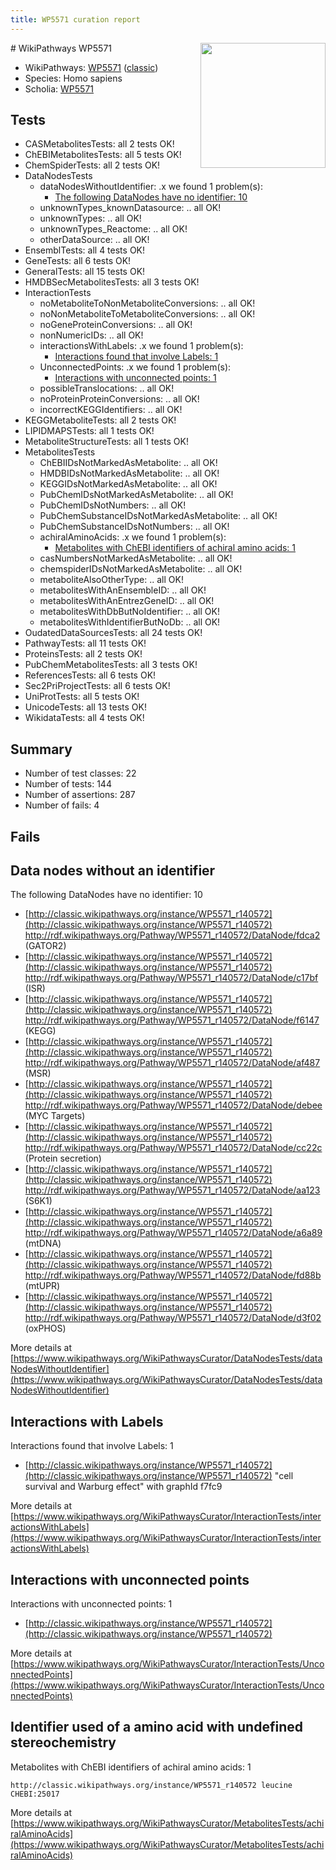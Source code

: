 ```yaml
---
title: WP5571 curation report
---
```


<img style="float: right; width: 200px" src="https://upload.wikimedia.org/wikipedia/commons/thumb/8/83/Wplogo_with_text_500.png/640px-Wplogo_with_text_500.png" />
# WikiPathways WP5571

* WikiPathways: [WP5571](https://wikipathways.org/pathways/WP5571) ([classic](https://classic.wikipathways.org/instance/WP5571))
* Species: Homo sapiens
* Scholia: [WP5571](https://scholia.toolforge.org/wikipathways/WP5571)
## Tests
* CASMetabolitesTests: all 2 tests OK!
* ChEBIMetabolitesTests: all 5 tests OK!
* ChemSpiderTests: all 2 tests OK!
* DataNodesTests
    * dataNodesWithoutIdentifier: .x we found 1 problem(s):
        * [The following DataNodes have no identifier: 10](#8792c490)
    * unknownTypes_knownDatasource: .. all OK!
    * unknownTypes: .. all OK!
    * unknownTypes_Reactome: .. all OK!
    * otherDataSource: .. all OK!
* EnsemblTests: all 4 tests OK!
* GeneTests: all 6 tests OK!
* GeneralTests: all 15 tests OK!
* HMDBSecMetabolitesTests: all 3 tests OK!
* InteractionTests
    * noMetaboliteToNonMetaboliteConversions: .. all OK!
    * noNonMetaboliteToMetaboliteConversions: .. all OK!
    * noGeneProteinConversions: .. all OK!
    * nonNumericIDs: .. all OK!
    * interactionsWithLabels: .x we found 1 problem(s):
        * [Interactions found that involve Labels: 1](#630d2678)
    * UnconnectedPoints: .x we found 1 problem(s):
        * [Interactions with unconnected points: 1](#35a61ad9)
    * possibleTranslocations: .. all OK!
    * noProteinProteinConversions: .. all OK!
    * incorrectKEGGIdentifiers: .. all OK!
* KEGGMetaboliteTests: all 2 tests OK!
* LIPIDMAPSTests: all 1 tests OK!
* MetaboliteStructureTests: all 1 tests OK!
* MetabolitesTests
    * ChEBIIDsNotMarkedAsMetabolite: .. all OK!
    * HMDBIDsNotMarkedAsMetabolite: .. all OK!
    * KEGGIDsNotMarkedAsMetabolite: .. all OK!
    * PubChemIDsNotMarkedAsMetabolite: .. all OK!
    * PubChemIDsNotNumbers: .. all OK!
    * PubChemSubstanceIDsNotMarkedAsMetabolite: .. all OK!
    * PubChemSubstanceIDsNotNumbers: .. all OK!
    * achiralAminoAcids: .x we found 1 problem(s):
        * [Metabolites with ChEBI identifiers of achiral amino acids: 1](#9c17608e)
    * casNumbersNotMarkedAsMetabolite: .. all OK!
    * chemspiderIDsNotMarkedAsMetabolite: .. all OK!
    * metaboliteAlsoOtherType: .. all OK!
    * metabolitesWithAnEnsembleID: .. all OK!
    * metabolitesWithAnEntrezGeneID: .. all OK!
    * metabolitesWithDbButNoIdentifier: .. all OK!
    * metabolitesWithIdentifierButNoDb: .. all OK!
* OudatedDataSourcesTests: all 24 tests OK!
* PathwayTests: all 11 tests OK!
* ProteinsTests: all 2 tests OK!
* PubChemMetabolitesTests: all 3 tests OK!
* ReferencesTests: all 6 tests OK!
* Sec2PriProjectTests: all 6 tests OK!
* UniProtTests: all 5 tests OK!
* UnicodeTests: all 13 tests OK!
* WikidataTests: all 4 tests OK!


## Summary

* Number of test classes: 22
* Number of tests: 144
* Number of assertions: 287
* Number of fails: 4

## Fails

<a name="8792c490" />

## Data nodes without an identifier

The following DataNodes have no identifier: 10

* [http://classic.wikipathways.org/instance/WP5571_r140572](http://classic.wikipathways.org/instance/WP5571_r140572) http://rdf.wikipathways.org/Pathway/WP5571_r140572/DataNode/fdca2 (GATOR2)
* [http://classic.wikipathways.org/instance/WP5571_r140572](http://classic.wikipathways.org/instance/WP5571_r140572) http://rdf.wikipathways.org/Pathway/WP5571_r140572/DataNode/c17bf (ISR)
* [http://classic.wikipathways.org/instance/WP5571_r140572](http://classic.wikipathways.org/instance/WP5571_r140572) http://rdf.wikipathways.org/Pathway/WP5571_r140572/DataNode/f6147 (KEGG)
* [http://classic.wikipathways.org/instance/WP5571_r140572](http://classic.wikipathways.org/instance/WP5571_r140572) http://rdf.wikipathways.org/Pathway/WP5571_r140572/DataNode/af487 (MSR)
* [http://classic.wikipathways.org/instance/WP5571_r140572](http://classic.wikipathways.org/instance/WP5571_r140572) http://rdf.wikipathways.org/Pathway/WP5571_r140572/DataNode/debee (MYC Targets)
* [http://classic.wikipathways.org/instance/WP5571_r140572](http://classic.wikipathways.org/instance/WP5571_r140572) http://rdf.wikipathways.org/Pathway/WP5571_r140572/DataNode/cc22c (Protein secretion)
* [http://classic.wikipathways.org/instance/WP5571_r140572](http://classic.wikipathways.org/instance/WP5571_r140572) http://rdf.wikipathways.org/Pathway/WP5571_r140572/DataNode/aa123 (S6K1)
* [http://classic.wikipathways.org/instance/WP5571_r140572](http://classic.wikipathways.org/instance/WP5571_r140572) http://rdf.wikipathways.org/Pathway/WP5571_r140572/DataNode/a6a89 (mtDNA)
* [http://classic.wikipathways.org/instance/WP5571_r140572](http://classic.wikipathways.org/instance/WP5571_r140572) http://rdf.wikipathways.org/Pathway/WP5571_r140572/DataNode/fd88b (mtUPR)
* [http://classic.wikipathways.org/instance/WP5571_r140572](http://classic.wikipathways.org/instance/WP5571_r140572) http://rdf.wikipathways.org/Pathway/WP5571_r140572/DataNode/d3f02 (oxPHOS)


More details at [https://www.wikipathways.org/WikiPathwaysCurator/DataNodesTests/dataNodesWithoutIdentifier](https://www.wikipathways.org/WikiPathwaysCurator/DataNodesTests/dataNodesWithoutIdentifier)

<a name="630d2678" />

## Interactions with Labels

Interactions found that involve Labels: 1

* [http://classic.wikipathways.org/instance/WP5571_r140572](http://classic.wikipathways.org/instance/WP5571_r140572) "cell survival and 
Warburg effect" with graphId f7fc9


More details at [https://www.wikipathways.org/WikiPathwaysCurator/InteractionTests/interactionsWithLabels](https://www.wikipathways.org/WikiPathwaysCurator/InteractionTests/interactionsWithLabels)

<a name="35a61ad9" />

## Interactions with unconnected points

Interactions with unconnected points: 1

* [http://classic.wikipathways.org/instance/WP5571_r140572](http://classic.wikipathways.org/instance/WP5571_r140572)


More details at [https://www.wikipathways.org/WikiPathwaysCurator/InteractionTests/UnconnectedPoints](https://www.wikipathways.org/WikiPathwaysCurator/InteractionTests/UnconnectedPoints)

<a name="9c17608e" />

## Identifier used of a amino acid with undefined stereochemistry

Metabolites with ChEBI identifiers of achiral amino acids: 1
```
http://classic.wikipathways.org/instance/WP5571_r140572 leucine CHEBI:25017
```

More details at [https://www.wikipathways.org/WikiPathwaysCurator/MetabolitesTests/achiralAminoAcids](https://www.wikipathways.org/WikiPathwaysCurator/MetabolitesTests/achiralAminoAcids)

